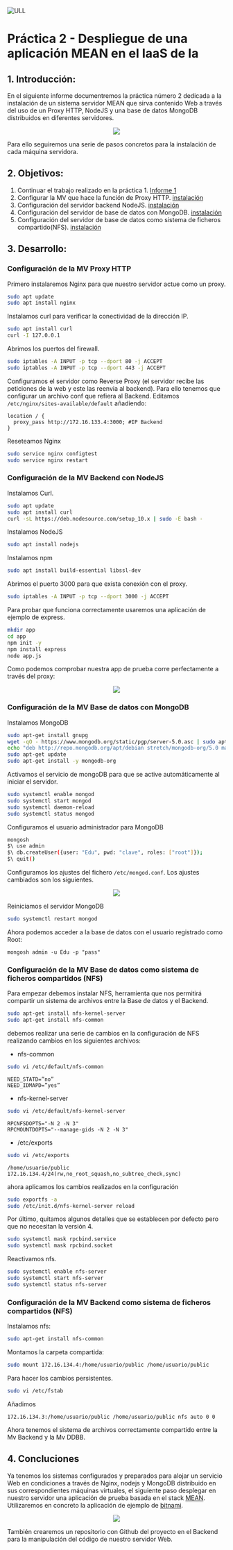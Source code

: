 ![ULL](img/Logo_Universidad_LaLaguna.png)

# Práctica 2 - Despliegue de una aplicación MEAN en el IaaS de la

## 1. Introducción:

En el siguiente informe documentremos la práctica número 2 dedicada a la instalación de un sistema servidor MEAN que sirva contenido Web a través del uso de un Proxy HTTP, NodeJS y una base de datos MongoDB distribuidos en diferentes servidores.

<p align="center">
  <img src="https://github.com/educande05/ULL_ESIT_INF_SyTW_2021_alu0100890174/blob/main/practica_2/img/Captura%20de%20pantalla%202021-10-30%20105857.png" />
</p>

Para ello seguiremos una serie de pasos concretos para la instalación de cada máquina servidora.

## 2. Objetivos:

1. Continuar el trabajo realizado en la práctica 1. [Informe 1](https://github.com/educande05/ULL_ESIT_INF_SyTW_2021_alu0100890174/blob/main/practica_1/Informe.md)
2. Configurar la MV que hace la función de Proxy HTTP. [instalación](https://linuxize.com/post/how-to-install-nginx-on-debian-9/)
3. Configuración del servidor backend NodeJS. [instalación](https://linuxconfig.org/how-to-install-nodejs-on-debian-9-stretch-linux)
4. Configuración del servidor de base de datos con MongoDB. [instalación](https://docs.mongodb.com/manual/tutorial/install-mongodb-on-debian/)
5. Configuración del servidor de base de datos como sistema de ficheros compartido(NFS). [instalación](https://wiki.debian.org/NFSServerSetup)

## 3. Desarrollo:

### Configuración de la MV Proxy HTTP

Primero instalaremos Nginx para que nuestro servidor actue como un proxy.

```bash
sudo apt update
sudo apt install nginx
```

Instalamos curl para verificar la conectividad de la dirección IP.

```bash
sudo apt install curl
curl -I 127.0.0.1
```

Abrimos los puertos del firewall.

```bash
sudo iptables -A INPUT -p tcp --dport 80 -j ACCEPT
sudo iptables -A INPUT -p tcp --dport 443 -j ACCEPT
```

Configuramos el servidor como Reverse Proxy (el servidor recibe las peticiones de la web y este las reenvia al backend). Para ello tenemos que configurar un archivo conf que refiera al Backend. Editamos ```/etc/nginx/sites-available/default``` añadiendo:

```
location / {
  proxy_pass http://172.16.133.4:3000; #IP Backend
}
```

Reseteamos Nginx
```bash
sudo service nginx configtest
sudo service nginx restart
```


### Configuración de la MV Backend con NodeJS

Instalamos Curl.

```bash
sudo apt update
sudo apt install curl
curl -sL https://deb.nodesource.com/setup_10.x | sudo -E bash -
```

Instalamos NodeJS

```bash
sudo apt install nodejs
```

Instalamos npm

```bash
sudo apt install build-essential libssl-dev
```

Abrimos el puerto 3000 para que exista conexión con el proxy.

```bash
sudo iptables -A INPUT -p tcp --dport 3000 -j ACCEPT
```

Para probar que funciona correctamente usaremos una aplicación de ejemplo de express.

```bash
mkdir app
cd app
npm init -y 
npm install express
node app.js
```

Como podemos comprobar nuestra app de prueba corre perfectamente a través del proxy:

<p align="center">
  <img src="https://github.com/educande05/ULL_ESIT_INF_SyTW_2021_alu0100890174/blob/main/practica_2/img/Captura%20de%20pantalla%202021-10-30%20133044.png" />
</p>

### Configuración de la MV Base de datos con MongoDB

Instalamos MongoDB

```bash
sudo apt-get install gnupg
wget -qO - https://www.mongodb.org/static/pgp/server-5.0.asc | sudo apt-key add -
echo "deb http://repo.mongodb.org/apt/debian stretch/mongodb-org/5.0 main" | sudo tee /etc/apt/sources.list.d/mongodb-org-5.0.list
sudo apt-get update
sudo apt-get install -y mongodb-org
```

Activamos el servicio de mongoDB para que se active automáticamente al iniciar el servidor.

```bash
sudo systemctl enable mongod
sudo systemctl start mongod
sudo systemctl daemon-reload
sudo systemctl status mongod
```

Configuramos el usuario administrador para MongoDB

```bash
mongosh
$\ use admin
$\ db.createUser({user: "Edu", pwd: "clave", roles: ["root"]});
$\ quit()
```

Configuramos los ajustes del fichero ```/etc/mongod.conf```. Los ajustes cambiados son los siguientes.

<p align="center">
  <img src="https://github.com/educande05/ULL_ESIT_INF_SyTW_2021_alu0100890174/blob/main/practica_2/img/Captura%20de%20pantalla%202021-10-30%20135332.png" />
</p>

Reiniciamos el servidor MongoDB

```bash
sudo systemctl restart mongod
```

Ahora podemos acceder a la base de datos con el usuario registrado como Root:

```
mongosh admin -u Edu -p "pass"
```

### Configuración de la MV Base de datos como sistema de ficheros compartidos (NFS)


Para empezar debemos instalar NFS, herramienta que nos permitirá compartir un sistema de archivos entre la Base de datos y el Backend.

```bash
sudo apt-get install nfs-kernel-server
sudo apt-get install nfs-common
```

debemos realizar una serie de cambios en la configuración de NFS realizando cambios en los siguientes archivos:

* nfs-common
```bash
sudo vi /etc/default/nfs-common
```

```
NEED_STATD=”no”
NEED_IDMAPD=”yes”
```

* nfs-kernel-server
```bash
sudo vi /etc/default/nfs-kernel-server
```

```
RPCNFSDOPTS="-N 2 -N 3"
RPCMOUNTDOPTS="--manage-gids -N 2 -N 3"
```

* /etc/exports
```bash
sudo vi /etc/exports
```

```
/home/usuario/public 172.16.134.4/24(rw,no_root_squash,no_subtree_check,sync)
```

ahora aplicamos los cambios realizados en la configuración

```bash
sudo exportfs -a
sudo /etc/init.d/nfs-kernel-server reload
```

Por último, quitamos algunos detalles que se establecen por defecto pero
que no necesitan la versión 4.

```bash
sudo systemctl mask rpcbind.service
sudo systemctl mask rpcbind.socket
```

Reactivamos nfs.

```bash
sudo systemctl enable nfs-server
sudo systemctl start nfs-server
sudo systemctl status nfs-server
```


### Configuración de la MV Backend como sistema de ficheros compartidos (NFS)


Instalamos nfs:

```bash
sudo apt-get install nfs-common
```

Montamos la carpeta compartida:

```bash
sudo mount 172.16.134.4:/home/usuario/public /home/usuario/public
```

Para hacer los cambios persistentes.

```bash
sudo vi /etc/fstab
```

Añadimos

```
172.16.134.3:/home/usuario/public /home/usuario/public nfs auto 0 0
```

Ahora tenemos el sistema de archivos correctamente compartido entre la Mv Backend y la Mv DDBB.


## 4. Concluciones

Ya tenemos los sistemas configurados y preparados para alojar un servicio Web en condiciones a través de Nginx, nodejs y MongoDB distribuido en sus correspondientes máquinas virtuales, el siguiente paso desplegar en nuestro servidor una aplicación de prueba basada en el stack [MEAN](https://platzi.com/blog/que-es-mean-full-stack-javascript/?utm_source=google&utm_medium=paid&utm_campaign=14603491644&utm_adgroup=&utm_content=&gclid=CjwKCAjw2vOLBhBPEiwAjEeK9qcOxT8PAHF7sROVVJ_gj3Oz0YCxxRGboF3dsgPwDb5Vm23QBhSVhBoCz4MQAvD_BwE&gclsrc=aw.ds). Utilizaremos en concreto la aplicación de ejemplo de [bitnami](https://github.com/bitnami/sample-mean).

<p align="center">
  <img src="hhttps://github.com/educande05/ULL_ESIT_INF_SyTW_2021_alu0100890174/blob/main/practica_2/img/Captura%20de%20pantalla%202021-10-30%20151528.png"
/>
</p>

También crearemos un repositorio con Github del proyecto en el Backend para la manipulación del código de nuestro servidor Web.


